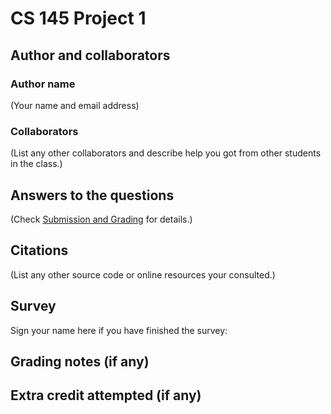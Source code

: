 # CS 145 Project 1

## Author and collaborators
### Author name
(Your name and email address)

### Collaborators
(List any other collaborators and describe help you got from other students in the class.)

## Answers to the questions
(Check [Submission and Grading](../README.md#submission-and-grading) for details.)

## Citations
(List any other source code or online resources your consulted.)

## Survey 
Sign your name here if you have finished the survey: 

## Grading notes (if any)

## Extra credit attempted (if any)

